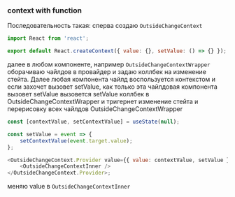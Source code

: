 ### context with function

Последовательность такая:
сперва создаю `OutsideChangeContext`

```js
import React from 'react';

export default React.createContext({ value: {}, setValue: () => {} });
```

далее в любом компоненте, например `OutsideChangeContextWrapper ` оборачиваю чайлдов в провайдер и задаю коллбек на изменение стейта. Далее любая компонента чайлд воспользуется контекстом и если захочет вызовет setValue, как только эта чайлдовая компонента вызовет setValue вызовется setValue коллбек в OutsideChangeContextWrapper и тригернет изменение стейта и перерисовку всех чайлдов OutsideChangeContextWrapper

```js
const [contextValue, setContextValue] = useState(null);

const setValue = event => {
    setContextValue(event.target.value);
};

<OutsideChangeContext.Provider value={{ value: contextValue, setValue }}>
    <OutsideChangeContextInner />
</OutsideChangeContext.Provider>;
```

меняю value в `OutsideChangeContextInner`
